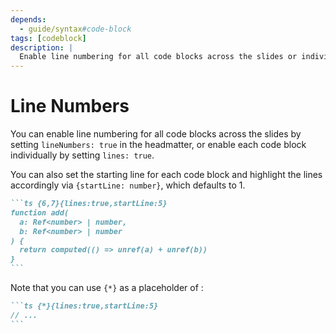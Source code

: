 ```yaml
---
depends:
  - guide/syntax#code-block
tags: [codeblock]
description: |
  Enable line numbering for all code blocks across the slides or individually.
---
```


# Line Numbers

You can enable line numbering for all code blocks across the slides by setting `lineNumbers: true` in the headmatter, or enable each code block individually by setting `lines: true`.

You can also set the starting line for each code block and highlight the lines accordingly via `{startLine: number}`, which defaults to 1.

````md
```ts {6,7}{lines:true,startLine:5}
function add(
  a: Ref<number> | number,
  b: Ref<number> | number
) {
  return computed(() => unref(a) + unref(b))
}
```
````

Note that you can use `{*}` as a placeholder of <LinkInline link="features/line-highlighting" />:

````md
```ts {*}{lines:true,startLine:5}
// ...
```
````
